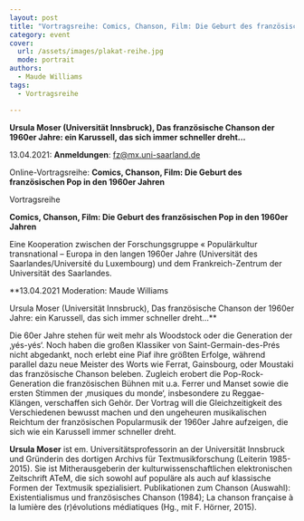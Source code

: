```yaml
---
layout: post
title: "Vortragsreihe: Comics, Chanson, Film: Die Geburt des französischen Pop in den 1960er Jahren"
category: event
cover:
  url: /assets/images/plakat-reihe.jpg
  mode: portrait
authors:
  - Maude Williams
tags:
  - Vortragsreihe

---
```


**Ursula Moser (Universität Innsbruck), Das französische Chanson der 1960er Jahre: ein Karussell, das sich immer schneller dreht…**

13.04.2021: **Anmeldungen**: fz@mx.uni-saarland.de

Online-Vortragsreihe: **Comics, Chanson, Film: Die Geburt des französischen Pop in den 1960er Jahren**

<!-- more -->

Vortragsreihe

**Comics, Chanson, Film: Die Geburt des französischen Pop in den 1960er Jahren**

Eine Kooperation zwischen der Forschungsgruppe « Populärkultur transnational – Europa in den langen 1960er Jahre (Universität des Saarlandes/Université du Luxembourg) und dem Frankreich-Zentrum der Universität des Saarlandes.

**13.04.2021 Moderation: Maude Williams

Ursula Moser (Universität Innsbruck), Das französische Chanson der 1960er Jahre: ein Karussell, das sich immer schneller dreht…**

Die 60er Jahre stehen für weit mehr als Woodstock oder die Generation der ‚yés-yés‘. Noch haben die großen Klassiker von Saint-Germain-des-Prés nicht abgedankt, noch erlebt eine Piaf ihre größten Erfolge, während parallel dazu neue Meister des Worts wie Ferrat, Gainsbourg, oder Moustaki das französische Chanson beleben. Zugleich erobert die Pop-Rock-Generation die französischen Bühnen mit u.a. Ferrer und Manset sowie die ersten Stimmen der ‚musiques du monde‘, insbesondere zu Reggae-Klängen, verschaffen sich Gehör. Der Vortrag will die Gleichzeitigkeit des Verschiedenen bewusst machen und den ungeheuren musikalischen Reichtum der französischen Popularmusik der 1960er Jahre aufzeigen, die sich wie ein Karussell immer schneller dreht.

**Ursula Moser** ist em. Universitätsprofessorin an der Universität Innsbruck und Gründerin des dortigen Archivs für Textmusikforschung (Leiterin 1985-2015). Sie ist Mitherausgeberin der kulturwissenschaftlichen elektronischen Zeitschrift ATeM, die sich sowohl auf populäre als auch auf klassische Formen der Textmusik spezialisiert. Publikationen zum Chanson (Auswahl): Existentialismus und französisches Chanson (1984); La chanson française à la lumière des (r)évolutions médiatiques (Hg., mit F. Hörner, 2015).
